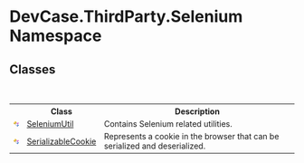 # DevCase.ThirdParty.Selenium Namespace
 




## Classes
&nbsp;<table><tr><th></th><th>Class</th><th>Description</th></tr><tr><td>![Public class](media/pubclass.gif "Public class")</td><td><a href="T_DevCase_ThirdParty_Selenium_SeleniumUtil">SeleniumUtil</a></td><td>
Contains Selenium related utilities.</td></tr><tr><td>![Public class](media/pubclass.gif "Public class")</td><td><a href="T_DevCase_ThirdParty_Selenium_SerializableCookie">SerializableCookie</a></td><td>
Represents a cookie in the browser that can be serialized and deserialized.</td></tr></table>&nbsp;
